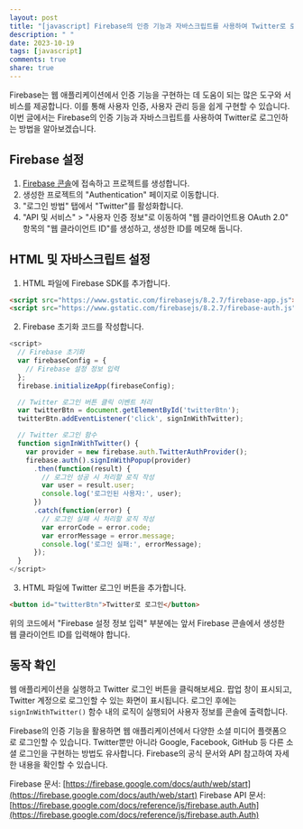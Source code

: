 ```yaml
---
layout: post
title: "[javascript] Firebase의 인증 기능과 자바스크립트를 사용하여 Twitter로 로그인하기"
description: " "
date: 2023-10-19
tags: [javascript]
comments: true
share: true
---
```


Firebase는 웹 애플리케이션에서 인증 기능을 구현하는 데 도움이 되는 많은 도구와 서비스를 제공합니다. 이를 통해 사용자 인증, 사용자 관리 등을 쉽게 구현할 수 있습니다. 이번 글에서는 Firebase의 인증 기능과 자바스크립트를 사용하여 Twitter로 로그인하는 방법을 알아보겠습니다.

## Firebase 설정

1. [Firebase 콘솔](https://console.firebase.google.com/)에 접속하고 프로젝트를 생성합니다.
2. 생성한 프로젝트의 "Authentication" 페이지로 이동합니다.
3. "로그인 방법" 탭에서 "Twitter"를 활성화합니다.
4. "API 및 서비스" > "사용자 인증 정보"로 이동하여 "웹 클라이언트용 OAuth 2.0" 항목의 "웹 클라이언트 ID"를 생성하고, 생성한 ID를 메모해 둡니다.

## HTML 및 자바스크립트 설정

1. HTML 파일에 Firebase SDK를 추가합니다.

```html
<script src="https://www.gstatic.com/firebasejs/8.2.7/firebase-app.js"></script>
<script src="https://www.gstatic.com/firebasejs/8.2.7/firebase-auth.js"></script>
```

2. Firebase 초기화 코드를 작성합니다.

```javascript
<script>
  // Firebase 초기화
  var firebaseConfig = {
    // Firebase 설정 정보 입력
  };
  firebase.initializeApp(firebaseConfig);

  // Twitter 로그인 버튼 클릭 이벤트 처리
  var twitterBtn = document.getElementById('twitterBtn');
  twitterBtn.addEventListener('click', signInWithTwitter);

  // Twitter 로그인 함수
  function signInWithTwitter() {
    var provider = new firebase.auth.TwitterAuthProvider();
    firebase.auth().signInWithPopup(provider)
      .then(function(result) {
        // 로그인 성공 시 처리할 로직 작성
        var user = result.user;
        console.log('로그인된 사용자:', user);
      })
      .catch(function(error) {
        // 로그인 실패 시 처리할 로직 작성
        var errorCode = error.code;
        var errorMessage = error.message;
        console.log('로그인 실패:', errorMessage);
      });
  }
</script>
```

3. HTML 파일에 Twitter 로그인 버튼을 추가합니다.

```html
<button id="twitterBtn">Twitter로 로그인</button>
```

위의 코드에서 "Firebase 설정 정보 입력" 부분에는 앞서 Firebase 콘솔에서 생성한 웹 클라이언트 ID를 입력해야 합니다.

## 동작 확인

웹 애플리케이션을 실행하고 Twitter 로그인 버튼을 클릭해보세요. 팝업 창이 표시되고, Twitter 계정으로 로그인할 수 있는 화면이 표시됩니다. 로그인 후에는 `signInWithTwitter()` 함수 내의 로직이 실행되어 사용자 정보를 콘솔에 출력합니다.

Firebase의 인증 기능을 활용하면 웹 애플리케이션에서 다양한 소셜 미디어 플랫폼으로 로그인할 수 있습니다. Twitter뿐만 아니라 Google, Facebook, GitHub 등 다른 소셜 로그인을 구현하는 방법도 유사합니다. Firebase의 공식 문서와 API 참고하여 자세한 내용을 확인할 수 있습니다.

Firebase 문서: [https://firebase.google.com/docs/auth/web/start](https://firebase.google.com/docs/auth/web/start)
Firebase API 문서: [https://firebase.google.com/docs/reference/js/firebase.auth.Auth](https://firebase.google.com/docs/reference/js/firebase.auth.Auth)
